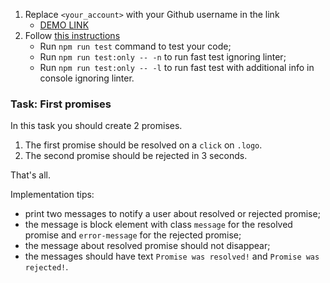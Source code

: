 1. Replace `<your_account>` with your Github username in the link
   - [DEMO LINK](https://taniazt.github.io/js_promise_basic_DOM/)
2. Follow [this instructions](https://mate-academy.github.io/layout_task-guideline/)
   - Run `npm run test` command to test your code;
   - Run `npm run test:only -- -n` to run fast test ignoring linter;
   - Run `npm run test:only -- -l` to run fast test with additional info in console ignoring linter.

### Task: First promises

In this task you should create 2 promises.

1. The first promise should be resolved on a `click` on `.logo`.
2. The second promise should be rejected in 3 seconds.

That's all.

Implementation tips:

- print two messages to notify a user about resolved or rejected promise;
- the message is block element with class `message` for the resolved promise and `error-message` for the rejected promise;
- the message about resolved promise should not disappear;
- the messages should have text `Promise was resolved!` and `Promise was rejected!`.
